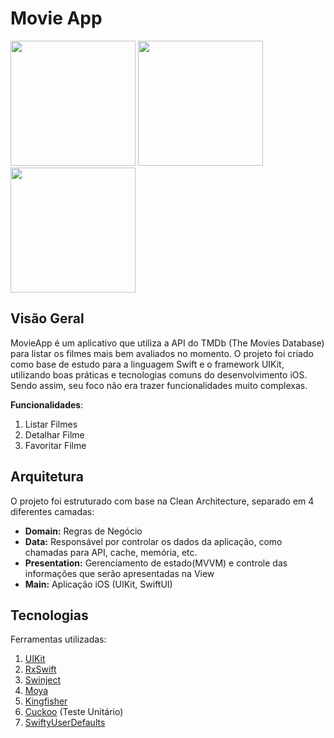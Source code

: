 

# Movie App

<p float="left">
<img src="https://user-images.githubusercontent.com/68345989/201345961-4d3dcd9b-5927-4d05-b7fe-984fab8b6675.png" width="200"/>
<img src="https://user-images.githubusercontent.com/68345989/201345937-cf0db893-7d50-4152-8cd4-67d3d9d2c549.png" width="200"/>
<img src="https://user-images.githubusercontent.com/68345989/201345957-da411b03-9c50-422c-82f0-d165eeb1d998.png" width="200"/>
</p>

## Visão Geral
MovieApp é um aplicativo que utiliza a API do TMDb (The Movies Database) para listar os filmes mais bem avaliados no momento. O projeto foi criado como base de estudo para a linguagem Swift e o framework UIKit, utilizando boas práticas e tecnologias comuns do desenvolvimento iOS. Sendo assim, seu foco não era trazer funcionalidades muito complexas.

**Funcionalidades**:

1.  Listar Filmes
2.  Detalhar Filme
3.  Favoritar Filme  
  

## Arquitetura

O projeto foi estruturado com base na Clean Architecture, separado em 4 diferentes camadas:

 - **Domain:** Regras de Negócio
 - **Data:** Responsável por controlar os dados da aplicação, como chamadas para API, cache, memória, etc.
 - **Presentation:** Gerenciamento de estado(MVVM) e controle das informações que serão apresentadas na View
 - **Main:** Aplicação iOS (UIKit, SwiftUI)

## Tecnologias 
Ferramentas utilizadas:
1. [UIKit](https://developer.apple.com/documentation/uikit)
2. [RxSwift](https://github.com/ReactiveX/RxSwift)
3. [Swinject](https://github.com/Swinject/Swinject)
5. [Moya](https://github.com/Moya/Moya)
6. [Kingfisher](https://github.com/onevcat/Kingfisher)
7. [Cuckoo](https://github.com/Brightify/Cuckoo) (Teste Unitário)
8. [SwiftyUserDefaults](https://github.com/sunshinejr/SwiftyUserDefaults)
